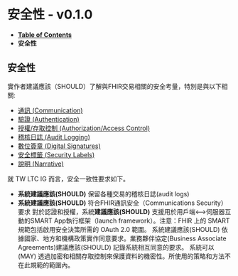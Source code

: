 # 安全性 - v0.1.0

* [**Table of Contents**](toc.md)
* **安全性**

## 安全性

實作者建議應該（SHOULD）了解與FHIR交易相關的安全考量，特別是與以下相關:

* [通訊 (Communication)](https://hl7.org/fhir/R4/security.html#http)
* [驗證 (Authentication)](https://hl7.org/fhir/R4/security.html#authentication)
* [授權/存取控制 (Authorization/Access Control)](https://hl7.org/fhir/R4/security.html#authorization/access%20control)
* [稽核日誌 (Audit Logging)](https://hl7.org/fhir/R4/security.html#audit%20logging)
* [數位簽章 (Digital Signatures)](https://hl7.org/fhir/R4/security.html#digital%20signatures)
* [安全標籤 (Security Labels)](https://hl7.org/fhir/R4/security-labels.html)
* [說明 (Narrative)](https://hl7.org/fhir/R4/security.html#narrative)

就 TW LTC IG 而言，安全一致性要求如下。

* **系統建議應該(SHOULD)** 保留各種交易的稽核日誌(audit logs)
* **系統建議應該(SHOULD)** 符合FHIR通訊安全（Communications Security）要求 對於認證和授權，系統**建議應該(SHOULD)** 支援用於用戶端<–>伺服器互動的SMART App執行框架（launch framework）。注意：FHIR 上的 SMART 規範包括啟用安全決策所需的 OAuth 2.0 範圍。 系統建議應該(SHOULD) 依據國家、地方和機構政策實作同意要求。業務夥伴協定(Business Associate Agreements)建議應該(SHOULD) 記錄系統相互同意的要求。 系統可以(MAY) 透過加密和相關存取控制來保護資料的機密性。所使用的策略和方法不在此規範的範圍內。

